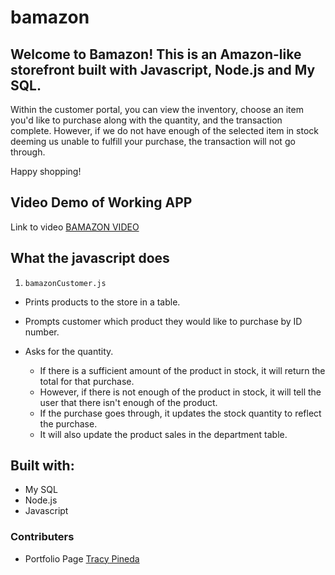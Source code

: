 # bamazon

## Welcome to Bamazon! This is an Amazon-like storefront built with Javascript, Node.js and My SQL.

Within the customer portal, you can view the inventory, choose an item you'd like to purchase
along with the quantity, and the transaction complete. However, if we do not have enough 
of the selected item in stock deeming us unable to fulfill your purchase, the transaction 
will not go through.

Happy shopping!

## Video Demo of Working APP

Link to video [BAMAZON VIDEO](bamazonVideo.mp4)

## What the javascript does

1. `bamazonCustomer.js`
- Prints products to the store in a table.
- Prompts customer which product they would like to purchase by ID number.
- Asks for the quantity.

  - If there is a sufficient amount of the product in stock, it will return the total for that purchase.
  - However, if there is not enough of the product in stock, it will tell the user that there isn't enough of the product.
  - If the purchase goes through, it updates the stock quantity to reflect the purchase.
  - It will also update the product sales in the department table.

## Built with:

- My SQL
- Node.js
- Javascript

### Contributers
- Portfolio Page [Tracy Pineda](https://tracypineda.github.io/Bootstrap-Portfolio/)

